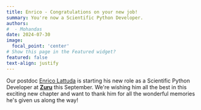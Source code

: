 ```yaml
---
title: Enrico - Congratulations on your new job!
summary: You're now a Scientific Python Developer.
authors:
#  - Mohandas
date: 2024-07-30
image:
  focal_point: 'center'
# Show this page in the Featured widget?
featured: false
text-align: justify
---
```


<!--more-->
Our postdoc [Enrico Lattuda](https://somexlab.github.io/author/enrico-lattuada/) is starting his new role as a Scientific Python Developer at **[Zuru](https://zuru.tech)** this September. We're wishing him all the best in this exciting new chapter and want to thank him for all the wonderful memories he's given us along the way!
